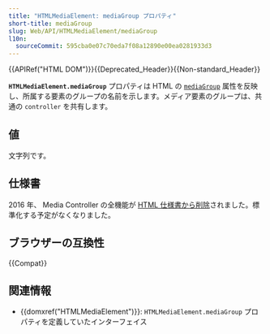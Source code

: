 ```yaml
---
title: "HTMLMediaElement: mediaGroup プロパティ"
short-title: mediaGroup
slug: Web/API/HTMLMediaElement/mediaGroup
l10n:
  sourceCommit: 595cba0e07c70eda7f08a12890e00ea0281933d3
---
```


{{APIRef("HTML DOM")}}{{Deprecated_Header}}{{Non-standard_Header}}

**`HTMLMediaElement.mediaGroup`** プロパティは HTML の [`mediaGroup`](/ja/docs/Web/HTML/Element/video#mediagroup) 属性を反映し、所属する要素のグループの名前を示します。メディア要素のグループは、共通の `controller` を共有します。

## 値

文字列です。

## 仕様書

2016 年、 Media Controller の全機能が [HTML 仕様書から削除](https://github.com/w3c/html/issues/246)されました。標準化する予定がなくなりました。

## ブラウザーの互換性

{{Compat}}

## 関連情報

- {{domxref("HTMLMediaElement")}}: `HTMLMediaElement.mediaGroup` プロパティを定義していたインターフェイス
